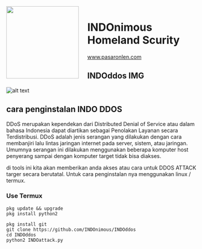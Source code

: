 <img src="https://github.com/INDOnimous/INDOclon/blob/master/IMG/gambar.png" align="left" width="192px" height="192px"/>
<img align="left" width="0" height="192px" hspace="10"/>


# INDOnimous Homeland Scurity
www.pasaronlen.com

## INDOddos IMG
![alt text](https://github.com/INDOnimous/INDOclon/blob/master/IMG/Screenshot_2019-10-25-18-50-15-682_com.termux.png)

## cara penginstalan INDO DDOS
DDoS merupakan kependekan dari Distributed Denial of Service atau dalam bahasa Indonesia dapat diartikan sebagai Penolakan Layanan secara Terdistribusi. DDoS adalah jenis serangan yang dilakukan dengan cara membanjiri lalu lintas jaringan internet pada server, sistem, atau jaringan. Umumnya serangan ini dilakukan menggunakan beberapa komputer host penyerang sampai dengan komputer target tidak bisa diakses.

di tools ini kita akan memberikan anda akses atau cara untuk DDOS ATTACK targer secara berutatal. Untuk cara penginstalan nya menggunakan linux / termux.
### Use Termux 

```fish
pkg update && upgrade
pkg install python2

pkg install git
git clone https://github.com/INDOnimous/INDOddos
cd INDOddos
python2 INDOattack.py
